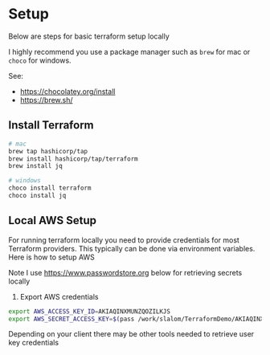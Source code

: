 # Setup

Below are steps for basic terraform setup locally

I highly recommend you use a package manager such as `brew` for mac or `choco` for windows.

See:

- <https://chocolatey.org/install>
- <https://brew.sh/>

## Install Terraform

```bash
# mac
brew tap hashicorp/tap
brew install hashicorp/tap/terraform
brew install jq
```

``` bash
# windows
choco install terraform
choco install jq
```

## Local AWS Setup

For running terraform locally you need to provide credentials for most Terraform providers. This typically can be done via environment variables. Here is how to setup AWS

Note I use <https://www.passwordstore.org> below for retrieving secrets locally

1. Export AWS credentials

```bash
export AWS_ACCESS_KEY_ID=AKIAQINXMUNZQOZILKJS
export AWS_SECRET_ACCESS_KEY=$(pass /work/slalom/TerraformDemo/AKIAQINXMUNZQOZILKJS)
```

Depending on your client there may be other tools needed to retrieve user key credentials
